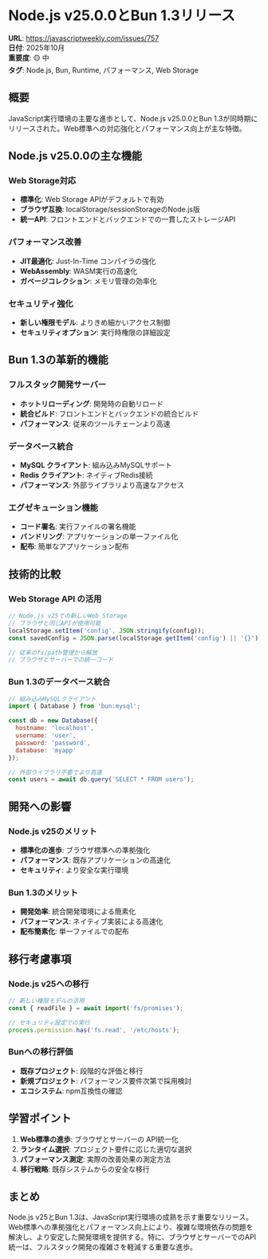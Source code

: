 # Node.js v25.0.0とBun 1.3リリース

**URL**: https://javascriptweekly.com/issues/757  
**日付**: 2025年10月  
**重要度**: 🟡 中  
**タグ**: Node.js, Bun, Runtime, パフォーマンス, Web Storage

## 概要

JavaScript実行環境の主要な進歩として、Node.js v25.0.0とBun 1.3が同時期にリリースされた。Web標準への対応強化とパフォーマンス向上が主な特徴。

## Node.js v25.0.0の主な機能

### Web Storage対応
- **標準化**: Web Storage APIがデフォルトで有効
- **ブラウザ互換**: localStorage/sessionStorageのNode.js版
- **統一API**: フロントエンドとバックエンドでの一貫したストレージAPI

### パフォーマンス改善
- **JIT最適化**: Just-In-Time コンパイラの強化
- **WebAssembly**: WASM実行の高速化
- **ガベージコレクション**: メモリ管理の効率化

### セキュリティ強化
- **新しい権限モデル**: よりきめ細かいアクセス制御
- **セキュリティオプション**: 実行時権限の詳細設定

## Bun 1.3の革新的機能

### フルスタック開発サーバー
- **ホットリローディング**: 開発時の自動リロード
- **統合ビルド**: フロントエンドとバックエンドの統合ビルド
- **パフォーマンス**: 従来のツールチェーンより高速

### データベース統合
- **MySQL クライアント**: 組み込みMySQLサポート
- **Redis クライアント**: ネイティブRedis接続
- **パフォーマンス**: 外部ライブラリより高速なアクセス

### エグゼキューション機能
- **コード署名**: 実行ファイルの署名機能
- **バンドリング**: アプリケーションの単一ファイル化
- **配布**: 簡単なアプリケーション配布

## 技術的比較

### Web Storage API の活用
```javascript
// Node.js v25での新しいWeb Storage
// ブラウザと同じAPIが使用可能
localStorage.setItem('config', JSON.stringify(config));
const savedConfig = JSON.parse(localStorage.getItem('config') || '{}');

// 従来のfs/path管理から解放
// ブラウザとサーバーでの統一コード
```

### Bun 1.3のデータベース統合
```javascript
// 組み込みMySQLクライアント
import { Database } from 'bun:mysql';

const db = new Database({
  hostname: 'localhost',
  username: 'user',
  password: 'password',
  database: 'myapp'
});

// 外部ライブラリ不要でより高速
const users = await db.query('SELECT * FROM users');
```

## 開発への影響

### Node.js v25のメリット
- **標準化の進歩**: ブラウザ標準への準拠強化
- **パフォーマンス**: 既存アプリケーションの高速化
- **セキュリティ**: より安全な実行環境

### Bun 1.3のメリット
- **開発効率**: 統合開発環境による簡素化
- **パフォーマンス**: ネイティブ実装による高速化
- **配布簡素化**: 単一ファイルでの配布

## 移行考慮事項

### Node.js v25への移行
```javascript
// 新しい権限モデルの活用
const { readFile } = await import('fs/promises');

// セキュリティ設定での実行
process.permission.has('fs.read', '/etc/hosts');
```

### Bunへの移行評価
- **既存プロジェクト**: 段階的な評価と移行
- **新規プロジェクト**: パフォーマンス要件次第で採用検討
- **エコシステム**: npm互換性の確認

## 学習ポイント

1. **Web標準の進歩**: ブラウザとサーバーの API統一化
2. **ランタイム選択**: プロジェクト要件に応じた適切な選択
3. **パフォーマンス測定**: 実際の改善効果の測定方法
4. **移行戦略**: 既存システムからの安全な移行

## まとめ

Node.js v25とBun 1.3は、JavaScript実行環境の成熟を示す重要なリリース。Web標準への準拠強化とパフォーマンス向上により、複雑な環境依存の問題を解決し、より安定した開発環境を提供する。特に、ブラウザとサーバーでのAPI統一は、フルスタック開発の複雑さを軽減する重要な進歩。